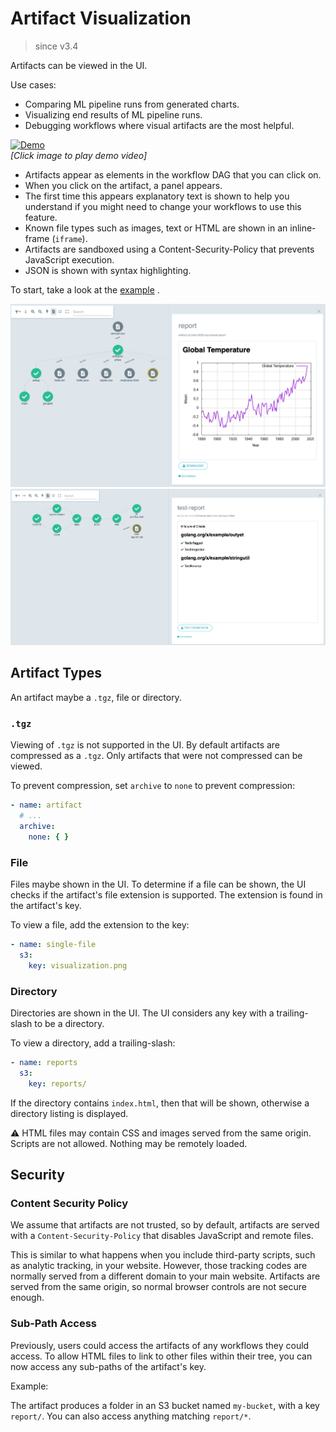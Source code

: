 # Artifact Visualization

> since v3.4

Artifacts can be viewed in the UI.

Use cases:

* Comparing ML pipeline runs from generated charts.
* Visualizing end results of ML pipeline runs.
* Debugging workflows where visual artifacts are the most helpful.

[![Demo](https://img.youtube.com/vi/whoRfYY9Fhk/0.jpg)](https://youtu.be/whoRfYY9Fhk)  
*[Click image to play demo video]*

* Artifacts appear as elements in the workflow DAG that you can click on.
* When you click on the artifact, a panel appears.
* The first time this appears explanatory text is shown to help you understand if you might need to change your
  workflows to use this feature.
* Known file types such as images, text or HTML are shown in an inline-frame (`iframe`).
* Artifacts are sandboxed using a Content-Security-Policy that prevents JavaScript execution.
* JSON is shown with syntax highlighting.

To start, take a look at
the [example](https://github.com/argoproj/argo-workflows/blob/master/examples/artifacts-workflowtemplate.yaml)
.

![Graph Report](assets/graph-report.png)
![Test Report](assets/test-report.png)

## Artifact Types

An artifact maybe a `.tgz`, file or directory.

### `.tgz`

Viewing of `.tgz` is not supported in the UI. By default artifacts are compressed as a `.tgz`. Only artifacts that were
not compressed can be viewed.

To prevent compression, set `archive` to `none` to prevent compression:

```yaml
- name: artifact
  # ...
  archive:
    none: { }
```

### File

Files maybe shown in the UI. To determine if a file can be shown, the UI checks if the artifact's file extension is
supported. The extension is found in the artifact's key.

To view a file, add the extension to the key:

```yaml
- name: single-file
  s3:
    key: visualization.png
```

### Directory

Directories are shown in the UI. The UI considers any key with a trailing-slash to be a directory.

To view a directory, add a trailing-slash:

```yaml
- name: reports
  s3:
    key: reports/
```

If the directory contains `index.html`, then that will be shown, otherwise a directory listing is displayed.

⚠️ HTML files may contain CSS and images served from the same origin. Scripts are not allowed. Nothing may be remotely
loaded.

## Security

### Content Security Policy

We assume that artifacts are not trusted, so by default, artifacts are served with a `Content-Security-Policy` that
disables JavaScript and remote files.

This is similar to what happens when you include third-party scripts, such as analytic tracking, in your website.
However, those tracking codes are normally served from a different domain to your main website. Artifacts are served
from the same origin, so normal browser controls are not secure enough.

### Sub-Path Access

Previously, users could access the artifacts of any workflows they could access. To allow HTML files to link to other files
within their tree, you can now access any sub-paths of the artifact's key.

Example:

The artifact produces a folder in an S3 bucket named `my-bucket`, with a key `report/`. You can also access anything
matching `report/*`.
